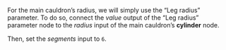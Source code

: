 For the main cauldron’s radius, we will simply use the “Leg radius” parameter. To do so, connect the *value* output of the “Leg radius” parameter node to the *radius* input of the main cauldron’s **cylinder** node.

Then, set the *segments* input to `6`.